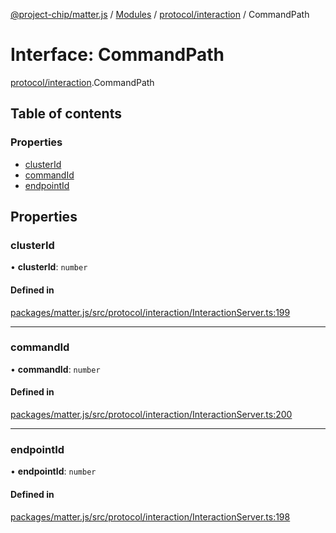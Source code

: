 [@project-chip/matter.js](../README.md) / [Modules](../modules.md) / [protocol/interaction](../modules/protocol_interaction.md) / CommandPath

# Interface: CommandPath

[protocol/interaction](../modules/protocol_interaction.md).CommandPath

## Table of contents

### Properties

- [clusterId](protocol_interaction.CommandPath.md#clusterid)
- [commandId](protocol_interaction.CommandPath.md#commandid)
- [endpointId](protocol_interaction.CommandPath.md#endpointid)

## Properties

### clusterId

• **clusterId**: `number`

#### Defined in

[packages/matter.js/src/protocol/interaction/InteractionServer.ts:199](https://github.com/project-chip/matter.js/blob/5bdbf8d/packages/matter.js/src/protocol/interaction/InteractionServer.ts#L199)

___

### commandId

• **commandId**: `number`

#### Defined in

[packages/matter.js/src/protocol/interaction/InteractionServer.ts:200](https://github.com/project-chip/matter.js/blob/5bdbf8d/packages/matter.js/src/protocol/interaction/InteractionServer.ts#L200)

___

### endpointId

• **endpointId**: `number`

#### Defined in

[packages/matter.js/src/protocol/interaction/InteractionServer.ts:198](https://github.com/project-chip/matter.js/blob/5bdbf8d/packages/matter.js/src/protocol/interaction/InteractionServer.ts#L198)

